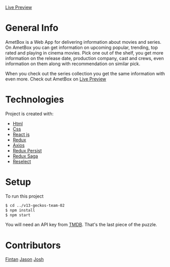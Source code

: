 [Live Preview](https://ametbox.herokuapp.com)

# General Info

AmetBox is a Web App for delivering information about movies and series. On AmetBox you can get information on upcoming popular, trending, top rated and playing in cinema movies. Pick one out of the shelf, you get more information on the release date, production company, cast and crews, even information on them along with recommendation on similar pick.

When you check out the series collection you get the same information with even more.
Check out AmetBox on [Live Preview](https://ametbox.herokuapp.com)

# Technologies

Project is created with:

- [Html](https://developer.mozilla.org/en-US/docs/Web/HTML)
- [Css](https://developer.mozilla.org/en-US/docs/Web/CSS)
- [React js](https://reactjs.org)
- [Redux](https://redux.js.org)
- [Axios](https://github.com/axios/axios)
- [Redux Persist](https://github.com/rt2zz/redux-persist)
- [Redux Saga](https://github.com/redux-saga/redux-saga)
- [Reselect](https://github.com/reduxjs/reselect)

# Setup

To run this project

```bash
$ cd ../v13-geckos-team-02
$ npm install
$ npm start
```

You will need an API key from [TMDB](https://www.themoviedb.org/documentation/api). That's the last piece of the puzzle.

# Contributors

[Fintan](https://github.com/miyazakid)
[Jason](https://github.com/Jc7j)
[Josh](https://github.com/joshtru)
